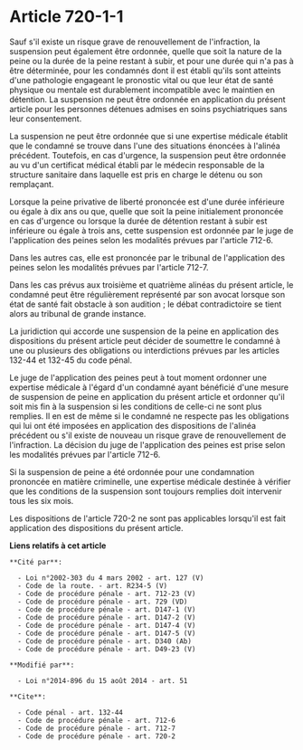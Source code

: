 # Article 720-1-1

Sauf s'il existe un risque grave de renouvellement de l'infraction, la suspension peut également être ordonnée, quelle que
soit la nature de la peine ou la durée de la peine restant à subir, et pour une durée qui n'a pas à être déterminée, pour les
condamnés dont il est établi qu'ils sont atteints d'une pathologie engageant le pronostic vital ou que leur état de santé
physique ou mentale est durablement incompatible avec le maintien en détention. La suspension ne peut être ordonnée en
application du présent article pour les personnes détenues admises en soins psychiatriques sans leur consentement. 

La suspension ne peut être ordonnée que si une expertise médicale établit que le condamné se trouve dans l'une des situations
énoncées à l'alinéa précédent. Toutefois, en cas d'urgence, la suspension peut être ordonnée au vu d'un certificat médical
établi par le médecin responsable de la structure sanitaire dans laquelle est pris en charge le détenu ou son remplaçant. 

Lorsque la peine privative de liberté prononcée est d'une durée inférieure ou égale à dix ans ou que, quelle que soit la
peine initialement prononcée en cas d'urgence ou lorsque la durée de détention restant à subir est inférieure ou égale à
trois ans, cette suspension est ordonnée par le juge de l'application des peines selon les modalités prévues par l'article
712-6. 

Dans les autres cas, elle est prononcée par le tribunal de l'application des peines selon les modalités prévues par l'article
712-7. 

Dans les cas prévus aux troisième et quatrième alinéas du présent article, le condamné peut être régulièrement représenté par
son avocat lorsque son état de santé fait obstacle à son audition ; le débat contradictoire se tient alors au tribunal de
grande instance. 

La juridiction qui accorde une suspension de la peine en application des dispositions du présent article peut décider de
soumettre le condamné à une ou plusieurs des obligations ou interdictions prévues par les articles 132-44 et 132-45 du code
pénal. 

Le juge de l'application des peines peut à tout moment ordonner une expertise médicale à l'égard d'un condamné ayant
bénéficié d'une mesure de suspension de peine en application du présent article et ordonner qu'il soit mis fin à la
suspension si les conditions de celle-ci ne sont plus remplies. Il en est de même si le condamné ne respecte pas les
obligations qui lui ont été imposées en application des dispositions de l'alinéa précédent ou s'il existe de nouveau un
risque grave de renouvellement de l'infraction. La décision du juge de l'application des peines est prise selon les modalités
prévues par l'article 712-6. 

Si la suspension de peine a été ordonnée pour une condamnation prononcée en matière criminelle, une expertise médicale
destinée à vérifier que les conditions de la suspension sont toujours remplies doit intervenir tous les six mois. 

Les dispositions de l'article 720-2 ne sont pas applicables lorsqu'il est fait application des dispositions du présent
article.

**Liens relatifs à cet article**

	**Cité par**:

	  - Loi n°2002-303 du 4 mars 2002 - art. 127 (V)
	  - Code de la route. - art. R234-5 (V)
	  - Code de procédure pénale - art. 712-23 (V)
	  - Code de procédure pénale - art. 729 (VD)
	  - Code de procédure pénale - art. D147-1 (V)
	  - Code de procédure pénale - art. D147-2 (V)
	  - Code de procédure pénale - art. D147-4 (V)
	  - Code de procédure pénale - art. D147-5 (V)
	  - Code de procédure pénale - art. D340 (Ab)
	  - Code de procédure pénale - art. D49-23 (V)

	**Modifié par**:

	  - Loi n°2014-896 du 15 août 2014 - art. 51

	**Cite**:

	  - Code pénal - art. 132-44
	  - Code de procédure pénale - art. 712-6
	  - Code de procédure pénale - art. 712-7
	  - Code de procédure pénale - art. 720-2
